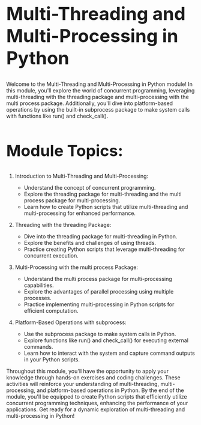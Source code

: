 <style>
p {
  max-width: 992px;
}
pre {
  max-width: 992px;
}
h1 {
  font-size: 3rem;
}
h2 {
  font-size: 2.6rem;
}
h3 {
  font-size: 2.2rem;
}
h4 {
  font-size: 1.8rem;
}
h5 {
  font-size: 1.6rem;
}
</style>  

# Multi-Threading and Multi-Processing in Python

Welcome to the Multi-Threading and Multi-Processing in Python module! In this module, you'll explore the world of concurrent programming, leveraging multi-threading with the threading package and multi-processing with the multi process package. Additionally, you'll dive into platform-based operations by using the built-in subprocess package to make system calls with functions like run() and check_call().

## Module Topics:
1. Introduction to Multi-Threading and Multi-Processing:
   - Understand the concept of concurrent programming.
   - Explore the threading package for multi-threading and the multi process package for multi-processing.
   - Learn how to create Python scripts that utilize multi-threading and multi-processing for enhanced performance.

2. Threading with the threading Package:
   - Dive into the threading package for multi-threading in Python.
   - Explore the benefits and challenges of using threads.
   - Practice creating Python scripts that leverage multi-threading for concurrent execution.

3. Multi-Processing with the multi process Package:
   - Understand the multi process package for multi-processing capabilities.
   - Explore the advantages of parallel processing using multiple processes.
   - Practice implementing multi-processing in Python scripts for efficient computation.

4. Platform-Based Operations with subprocess:
   - Use the subprocess package to make system calls in Python.
   - Explore functions like run() and check_call() for executing external commands.
   - Learn how to interact with the system and capture command outputs in your Python scripts.

Throughout this module, you'll have the opportunity to apply your knowledge through hands-on exercises and coding challenges. These activities will reinforce your understanding of multi-threading, multi-processing, and platform-based operations in Python. By the end of the module, you'll be equipped to create Python scripts that efficiently utilize concurrent programming techniques, enhancing the performance of your applications. Get ready for a dynamic exploration of multi-threading and multi-processing in Python!